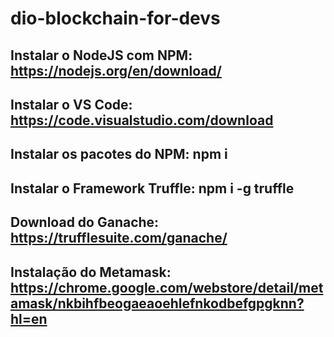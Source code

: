 # dio-blockchain-for-devs

## Instalar o NodeJS com NPM: https://nodejs.org/en/download/

## Instalar o VS Code: https://code.visualstudio.com/download

## Instalar os pacotes do NPM: npm i

## Instalar o Framework Truffle: npm i -g truffle

## Download do Ganache: https://trufflesuite.com/ganache/

## Instalação do Metamask: https://chrome.google.com/webstore/detail/metamask/nkbihfbeogaeaoehlefnkodbefgpgknn?hl=en

